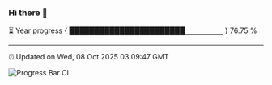 ### Hi there 👋

⏳ Year progress { ███████████████████████▁▁▁▁▁▁▁ } 76.75 %

---

⏰ Updated on Wed, 08 Oct 2025 03:09:47 GMT

![Progress Bar CI](https://github.com/IshwaranRudhara/GIT-ACTION/workflows/Progress%20Bar%20CI/badge.svg)
